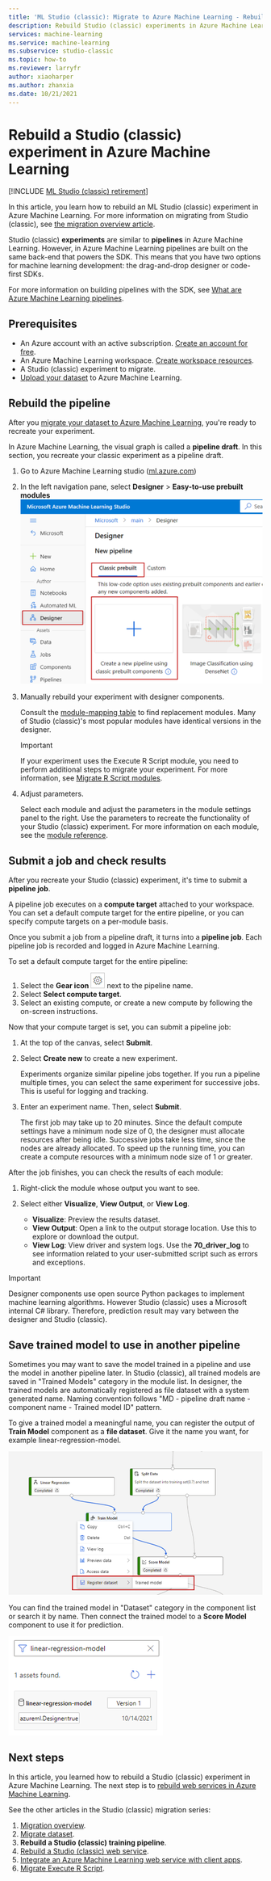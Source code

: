 ```yaml
---
title: 'ML Studio (classic): Migrate to Azure Machine Learning - Rebuild experiment'
description: Rebuild Studio (classic) experiments in Azure Machine Learning designer.
services: machine-learning
ms.service: machine-learning
ms.subservice: studio-classic
ms.topic: how-to
ms.reviewer: larryfr
author: xiaoharper
ms.author: zhanxia
ms.date: 10/21/2021
---
```


# Rebuild a Studio (classic) experiment in Azure Machine Learning

[!INCLUDE [ML Studio (classic) retirement](../../../includes/machine-learning-studio-classic-deprecation.md)]

In this article, you learn how to rebuild an ML Studio (classic) experiment in Azure Machine Learning. For more information on migrating from Studio (classic), see [the migration overview article](migrate-overview.md).

Studio (classic) **experiments** are similar to **pipelines** in Azure Machine Learning. However, in Azure Machine Learning pipelines are built on the same back-end that powers the SDK. This means that you have two options for machine learning development: the drag-and-drop designer or code-first SDKs.

For more information on building pipelines with the SDK, see [What are Azure Machine Learning pipelines](../concept-ml-pipelines.md).


## Prerequisites

- An Azure account with an active subscription. [Create an account for free](https://azure.microsoft.com/free/?WT.mc_id=A261C142F).
- An Azure Machine Learning workspace. [Create workspace resources](../quickstart-create-resources.md).
- A Studio (classic) experiment to migrate.
- [Upload your dataset](migrate-register-dataset.md) to Azure Machine Learning.

## Rebuild the pipeline

After you [migrate your dataset to Azure Machine Learning](migrate-register-dataset.md), you're ready to recreate your experiment.

In Azure Machine Learning, the visual graph is called a **pipeline draft**. In this section, you recreate your classic experiment as a pipeline draft.

1. Go to Azure Machine Learning studio ([ml.azure.com](https://ml.azure.com))
1. In the left navigation pane, select **Designer** > **Easy-to-use prebuilt modules**
    ![Screenshot showing how to create a new pipeline draft.](../media/tutorial-designer-automobile-price-train-score/launch-designer.png)

1. Manually rebuild your experiment with designer components.
    
    Consult the [module-mapping table](migrate-overview.md#studio-classic-and-designer-component-mapping) to find replacement modules. Many of Studio (classic)'s most popular modules have identical versions in the designer.

    > [!Important]
    > If your experiment uses the Execute R Script module, you need to perform additional steps to migrate your experiment. For more information, see [Migrate R Script modules](migrate-execute-r-script.md).

1. Adjust parameters.
    
    Select each module and adjust the parameters in the module settings panel to the right. Use the parameters to recreate the functionality of your Studio (classic) experiment. For more information on each module, see the [module reference](../component-reference/component-reference.md).

## Submit a job and check results

After you recreate your Studio (classic) experiment, it's time to submit a **pipeline job**.

A pipeline job executes on a **compute target** attached to your workspace. You can set a default compute target for the entire pipeline, or you can specify compute targets on a per-module basis.

Once you submit a job from a pipeline draft, it turns into a **pipeline job**. Each pipeline job is recorded and logged in Azure Machine Learning.

To set a default compute target for the entire pipeline:
1. Select the **Gear icon** ![Gear icon in the designer](../media/tutorial-designer-automobile-price-train-score/gear-icon.png) next to the pipeline name.
1. Select **Select compute target**.
1. Select an existing compute, or create a new compute by following the on-screen instructions.

Now that your compute target is set, you can submit a pipeline job:

1. At the top of the canvas, select **Submit**.
1. Select **Create new** to create a new experiment.
    
    Experiments organize similar pipeline jobs together. If you run a pipeline multiple times, you can select the same experiment for successive jobs. This is useful for logging and tracking.
1. Enter an experiment name. Then, select **Submit**.

    The first job may take up to 20 minutes. Since the default compute settings have a minimum node size of 0, the designer must allocate resources after being idle. Successive jobs take less time, since the nodes are already allocated. To speed up the running time, you can create a compute resources with a minimum node size of 1 or greater.

After the job finishes, you can check the results of each module:

1. Right-click the module whose output you want to see.
1. Select either **Visualize**, **View Output**, or **View Log**.

    - **Visualize**: Preview the results dataset.
    - **View Output**: Open a link to the output storage location. Use this to explore or download the output. 
    - **View Log**: View driver and system logs. Use the **70_driver_log** to see information related to your user-submitted script such as errors and exceptions.

> [!IMPORTANT]
> Designer components use open source Python packages to implement machine learning algorithms. However Studio (classic) uses a Microsoft internal C# library. Therefore, prediction result may vary between the designer and Studio (classic).


## Save trained model to use in another pipeline

Sometimes you may want to save the model trained in a pipeline and use the model in another pipeline later. In Studio (classic), all trained models are saved in "Trained Models" category in the module list. In designer, the trained models are automatically registered as file dataset with a system generated name. Naming convention follows "MD - pipeline draft name - component name - Trained model ID" pattern.

To give a trained model a meaningful name, you can register the output of **Train Model** component as a **file dataset**. Give it the name you want, for example linear-regression-model. 

![Screenshot showing how to save trained model.](./media/migrate-rebuild-experiment/save-model.png)

You can find the trained model in "Dataset" category in the component list or search it by name. Then connect the trained model to a **Score Model** component to use it for prediction. 

![Screenshot showing how to find trained model.](./media/migrate-rebuild-experiment/search-model-in-list.png)


## Next steps

In this article, you learned how to rebuild a Studio (classic) experiment in Azure Machine Learning. The next step is to [rebuild web services in Azure Machine Learning](migrate-rebuild-web-service.md).


See the other articles in the Studio (classic) migration series:

1. [Migration overview](migrate-overview.md).
1. [Migrate dataset](migrate-register-dataset.md).
1. **Rebuild a Studio (classic) training pipeline**.
1. [Rebuild a Studio (classic) web service](migrate-rebuild-web-service.md).
1. [Integrate an Azure Machine Learning web service with client apps](migrate-rebuild-integrate-with-client-app.md).
1. [Migrate Execute R Script](migrate-execute-r-script.md).